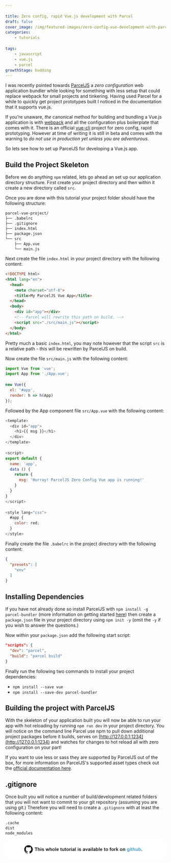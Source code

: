 ```yaml
---

title: Zero config, rapid Vue.js development with Parcel
draft: false
cover_image: /img/featured-images/zero-config-vue-development-with-parcel-js.png
categories:
    - tutorials

tags:
    - javascript
    - vue.js
    - parcel
growthStage: budding
---
```


I was recently pointed towards [ParcelJS](https://parceljs.org/) a _zero configuration_ web application bundler while looking for something with less setup that could replace webpack for small projects and tinkering. Having used Parcel for a while to quickly get project prototypes built I noticed in the documentation that it supports vue.js.

If you're unaware, _the_ canonical method for building and bundling a Vue.js application is with [webpack](https://webpack.js.org/) and all the configuration plus boilerplate that comes with it.  There is an official [vue-cli](https://github.com/vuejs/vue-cli) project for zero config, rapid prototyping. However at time of writing it is still in beta and comes with the warning to _do not use in production yet unless you are adventurous._

So lets see how to set up ParcelJS for developing a Vue.js app.

## Build the Project Skeleton

Before we do anything `npm` related, lets go ahead an set up our application directory structure. First create your project directory and then within it create a new directory called `src`.

Once you are done with this tutorial your project folder should have the following structure:
```treeview
parcel-vue-project/
├── .babelrc
├── .gitignore
├── index.html
├── package.json
└── src
    ├── App.vue
    └── main.js
```

Next create the file `index.html` in your project directory with the following content:

```html
<!DOCTYPE html>
<html lang="en">
  <head>
    <meta charset="utf-8">
    <title>My ParcelJS Vue App</title>
  </head>
  <body>
    <div id="app"></div>
    <!-- Parcel will rewrite this path on build. -->
    <script src="./src/main.js"></script>
  </body>
</html>
```

Pretty much a basic `index.html`, you may note however that the script `src` is a relative path - this will be rewritten by ParcelJS on build.

Now create the file `src/main.js` with the following content:

```js
import Vue from 'vue';
import App from './App.vue';

new Vue({
  el: '#app',
  render: h => h(App)
});
```

Followed by the App component file `src/App.vue` with the following content:

```javascript
<template>
  <div id="app">
    <h1>{{ msg }}</h1>
  </div>
</template>

<script>
export default {
  name: 'app',
  data () {
    return {
      msg: 'Hurray! ParcelJS Zero Config Vue app is running!'
    }
  }
}
</script>

<style lang="css">
  #app {
    color: red;
  }
</style>
```

Finally create the file `.babelrc` in the project directory with the following content:

```json
{
  "presets": [
    "env"
  ]
}
```

## Installing Dependencies

If you have not already done so install ParcelJS with `npm install -g parcel-bundler` (more information on getting started [here](https://parceljs.org/getting_started.html)) then create a `package.json` file in your project directory using `npm init -y` (omit the `-y` if you wish to answer the questions.)

Now within your `package.json` add the following start script:

```json
"scripts": {
  "dev": "parcel",
  "build": "parcel build"
}
```

Finally run the following two commands to install your project dependencies:

+ `npm install --save vue`
+ `npm install --save-dev parcel-bundler`

## Building the project with ParcelJS

With the skeleton of your application built you will now be able to run your app with hot reloading by running `npm run dev` in your project directory. You will notice on the command line Parcel use npm to pull down additional project packages before it builds, serves on [http://127.0.0.1:1234](http://127.0.0.1:1234) and watches for changes to hot reload all with zero configuration on your part!

If you want to use less or sass they are supported by ParcelJS out of the box, for more information on ParcelJS's supported asset types check out the [official documentation here](https://parceljs.org/assets.html).

## .gitignore

Once built you will notice a number of build/development related folders that you will not want to commit to your git repository (assuming you are using git.) Therefore you will need to create a `.gitignore` with at least the following content:

```
.cache
dist
node_modules
```

[![Parcel Zero Config VueJS Project Skeleton](/img/github.png "Github")](https://github.com/photogabble/parcel-vue-js-zero-config-project-skeleton)
